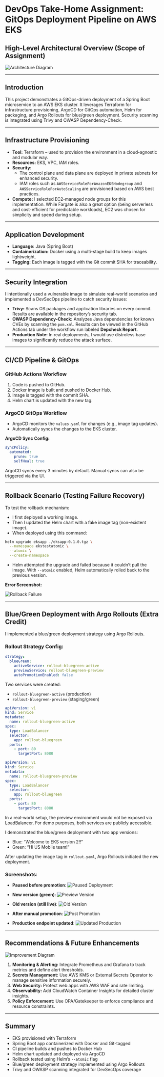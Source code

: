 # DevOps Take-Home Assignment: GitOps Deployment Pipeline on AWS EKS

##  High-Level Architectural Overview (Scope of Assignment)

![Architecture Diagram](https://github.com/user-attachments/assets/975bed09-efdc-4340-89ab-3525a54a88fa)

---

##  Introduction

This project demonstrates a GitOps-driven deployment of a Spring Boot microservice to an AWS EKS cluster. It leverages Terraform for infrastructure provisioning, ArgoCD for GitOps automation, Helm for packaging, and Argo Rollouts for blue/green deployment. Security scanning is integrated using Trivy and OWASP Dependency-Check.

---

##  Infrastructure Provisioning

- **Tool:** Terraform – used to provision the environment in a cloud-agnostic and modular way.
- **Resources:** EKS, VPC, IAM roles.
- **Security:**
  - The control plane and data plane are deployed in private subnets for enhanced security.
  - IAM roles such as `AWSServiceRoleForAmazonEKSNodegroup` and `AWSServiceRoleForAutoScaling` are provisioned based on AWS best practices.
- **Compute:** I selected EC2-managed node groups for this implementation. While Fargate is also a great option (being serverless and cost-efficient for predictable workloads), EC2 was chosen for simplicity and speed during setup.

---

##  Application Development

- **Language:** Java (Spring Boot)
- **Containerization:** Docker using a multi-stage build to keep images lightweight.
- **Tagging:** Each image is tagged with the Git commit SHA for traceability.

---

##  Security Integration

I intentionally used a vulnerable image to simulate real-world scenarios and implemented a DevSecOps pipeline to catch security issues:

- **Trivy:** Scans OS packages and application libraries on every commit. Results are available in the repository’s security tab.
- **OWASP Dependency-Check:** Analyzes Java dependencies for known CVEs by scanning the `pom.xml`. Results can be viewed in the GitHub Actions tab under the workflow run labeled **Depcheck Report**.
- **Production Note:** In real deployments, I would use distroless base images to significantly reduce the attack surface.

---

##  CI/CD Pipeline & GitOps

### GitHub Actions Workflow
1. Code is pushed to GitHub.
2. Docker image is built and pushed to Docker Hub.
3. Image is tagged with the commit SHA.
4. Helm chart is updated with the new tag.

### ArgoCD GitOps Workflow
- ArgoCD monitors the `values.yaml` for changes (e.g., image tag updates).
- Automatically syncs the changes to the EKS cluster.

**ArgoCD Sync Config:**
```yaml
syncPolicy:
  automated:
    prune: true
    selfHeal: true
```
ArgoCD syncs every 3 minutes by default. Manual syncs can also be triggered via the UI.

---

##  Rollback Scenario (Testing Failure Recovery)

To test the rollback mechanism:
- I first deployed a working image.
- Then I updated the Helm chart with a fake image tag (non-existent image).
- When deployed using this command:

```bash
helm upgrade eksapp ./eksapp-0.1.0.tgz \
  --namespace ekstestatomic \
  --atomic \
  --create-namespace
```

- Helm attempted the upgrade and failed because it couldn’t pull the image. With `--atomic` enabled, Helm automatically rolled back to the previous version.

**Error Screenshot:**

![Rollback Failure](https://github.com/user-attachments/assets/f99b9cae-2a43-4d17-90e1-bc329577a638)

---

##  Blue/Green Deployment with Argo Rollouts (Extra Credit)

I implemented a blue/green deployment strategy using Argo Rollouts.

### Rollout Strategy Config:
```yaml
strategy:
  blueGreen:
    activeService: rollout-bluegreen-active
    previewService: rollout-bluegreen-preview
    autoPromotionEnabled: false
```

Two services were created:
- `rollout-bluegreen-active` (production)
- `rollout-bluegreen-preview` (staging/green)

```yaml
apiVersion: v1
kind: Service
metadata:
  name: rollout-bluegreen-active
spec:
  type: LoadBalancer
  selector:
    app: rollout-bluegreen
  ports:
    - port: 80
      targetPort: 8080
```

```yaml
apiVersion: v1
kind: Service
metadata:
  name: rollout-bluegreen-preview
spec:
  type: LoadBalancer
  selector:
    app: rollout-bluegreen
  ports:
    - port: 80
      targetPort: 8080
```

In a real-world setup, the preview environment would not be exposed via LoadBalancer. For demo purposes, both services are publicly accessible.

I demonstrated the blue/green deployment with two app versions:
- Blue: “Welcome to EKS version 2!!”
- Green: “Hi US Mobile team!”

After updating the image tag in `rollout.yaml`, Argo Rollouts initiated the new deployment.

### Screenshots:
- **Paused before promotion**:
  ![Paused Deployment](https://github.com/user-attachments/assets/c93a89cc-4bb3-4888-880f-89ea7ef2f9bf)

- **New version (green)**:
  ![Preview Version](https://github.com/user-attachments/assets/2a7393a0-8d1a-41d8-b99e-472b3ad2ae56)

- **Old version (still live)**:
  ![Old Version](https://github.com/user-attachments/assets/4a941912-90df-47d0-8790-df09c2340224)

- **After manual promotion**:
  ![Post Promotion](https://github.com/user-attachments/assets/308b7efb-0d44-419e-ac20-f073a3afb019)

- **Production endpoint updated**:
  ![Updated Production](https://github.com/user-attachments/assets/1d15cb03-38b0-4384-a2ef-e0f95ca9f754)

---

##  Recommendations & Future Enhancements

![Improvement Diagram](https://github.com/user-attachments/assets/dbde79e9-da1c-4efc-acbf-6fa1863d6731)

1. **Monitoring & Alerting:** Integrate Prometheus and Grafana to track metrics and define alert thresholds.
2. **Secrets Management:** Use AWS KMS or External Secrets Operator to manage sensitive information securely.
3. **Web Security:** Protect web apps with AWS WAF and rate limiting.
4. **Observability:** Add CloudWatch Container Insights for detailed cluster insights.
5. **Policy Enforcement:** Use OPA/Gatekeeper to enforce compliance and resource constraints.

---

##  Summary

- EKS provisioned with Terraform
- Spring Boot app containerized with Docker and Git-tagged
- CI pipeline builds and pushes to Docker Hub
- Helm chart updated and deployed via ArgoCD
- Rollback tested using Helm’s `--atomic` flag
- Blue/green deployment strategy implemented using Argo Rollouts
- Trivy and OWASP scanning integrated for DevSecOps coverage
